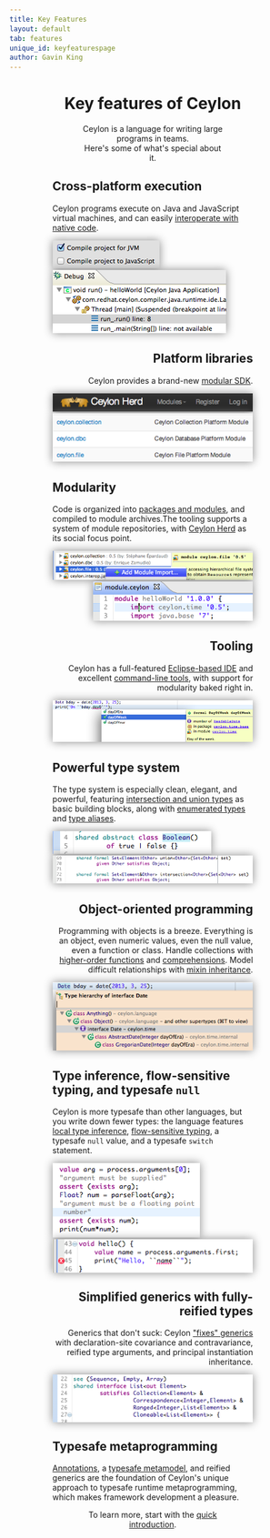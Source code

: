 ```yaml
---
title: Key Features
layout: default
tab: features
unique_id: keyfeaturespage
author: Gavin King
---
```

<h1 style="text-align:center">Key features of Ceylon</h1>
<div style="margin-left:15%;margin-right:15%;text-shadow: 0 -1px 1px #ffffff;padding-bottom:10px;">
<p style="margin-left:15%;margin-right:15%;text-align:center">
Ceylon is a language for writing large programs in teams.<br/> 
Here's some of what's special about it.</p>

<div class="feature">
<h2>Cross-platform execution</h2>
<p>Ceylon programs execute on Java and JavaScript virtual machines, and can 
easily <a href="/documentation/current/introduction/#interoperation_with_native_java_and_javascript">
interoperate with native code</a>.</p>
<div><img src="/images/features/javajs1.png" style="box-shadow: 0 0 15px #888;"/>
<img src="/images/features/javajs2.png" style="box-shadow: 0 0 15px #888;"/></div>
</div>

<div style="text-align:right" class="feature">
<h2>Platform libraries</h2>
<p>Ceylon provides a brand-new 
<a href="https://modules.ceylon-lang.org/categories/SDK">modular SDK</a>.</p>
<div>
<img src="/images/features/herd.png" style="box-shadow: 0 0 15px #888;"/>
<img src="/images/features/sdk2.png" style="box-shadow: 0 0 15px #888;"/>
</div>
</div>

<div class="feature">
<h2>Modularity</h2>
<p>Code is organized into 
<a href="/documentation/current/introduction/#modularity">packages and modules</a>, 
and compiled to module archives.The tooling supports a system of module repositories, 
with <a href="http://modules.ceylon-lang.org">Ceylon Herd</a> as its social focus point.</p>
<div>
<img src="/images/features/modularity2.png" style="box-shadow: 0 0 15px #888;"/>
</div>
<div style="text-align:right">
<img src="/images/features/modularity.png" style="box-shadow: 0 0 15px #888;"/>
</div>
</div>

<div style="text-align:right" class="feature">
<h2>Tooling</h2>
<p>Ceylon has a full-featured 
<a href="/documentation/current/ide">Eclipse-based IDE</a> and excellent 
<a href="/documentation/current/reference/tool/ceylon/subcommands/">command-line 
tools</a>, with support for modularity baked right in.</p>
<div><img src="/images/features/tools1.png" style="box-shadow: 0 0 15px #888;"/></div>
</div>

<div class="feature">
<h2>Powerful type system</h2>
<p>The type system is especially clean, elegant, and powerful, featuring 
<a href="/documentation/current/introduction/#principal_typing_union_types_and_intersection_types">
intersection and union types</a> as basic building blocks, along with 
<a href="/documentation/current/introduction/#enumerated_subtypes">enumerated types</a> 
and <a href="/documentation/current/introduction/#type_aliases_and_type_inference">type aliases</a>.</p>
<div>
<img src="/images/features/enumerated.png" style="box-shadow: 0 0 15px #888;"/>
</div>
<div>
<img src="/images/features/unionintersection.png" style="box-shadow: 0 0 15px #888;"/>
</div>
</div>

<div style="text-align:right" class="feature">
<h2>Object-oriented programming</h2>
<p>Programming with objects is a breeze. Everything is an object, even numeric values,
even the null value, even a function or class. Handle collections with 
<a href="/documentation/current/introduction/#higher_order_functions">higher-order functions</a> 
and <a href="/documentation/current/introduction/#comprehensions">comprehensions</a>. 
Model difficult relationships with 
<a href="/documentation/current/introduction/#mixin_inheritance">mixin inheritance</a>.</p>
<div><img src="/images/features/heirarchy.png" style="box-shadow: 0 0 15px #888;"/></div>
</div>

<div class="feature">
<h2>Type inference, flow-sensitive typing, and typesafe <code>null</code></h2>
<p>Ceylon is more typesafe than other languages, but you write down fewer types: the 
language features 
<a href="/documentation/current/introduction/#type_aliases_and_type_inference">local
type inference</a>, 
<a href="/documentation/current/introduction/#typesafe_null_and_flow_dependent_typing">
flow-sensitive typing</a>, a typesafe <code>null</code>
value, and a typesafe <code>switch</code> statement.</p>
<div>
<img src="/images/features/flowtyping.png" style="box-shadow: 0 0 15px #888;"/>
<img src="/images/features/null.png" style="vertical-align:top;box-shadow: 0 0 15px #888;"/>
</div>
</div>

<div style="text-align:right" class="feature">
<h2>Simplified generics with fully-reified types</h2>
<p>Generics that don't suck: Ceylon 
<a href="/documentation/current/introduction/#simplified_generics_with_fully_reified_types">"fixes" 
generics</a> with declaration-site covariance and contravariance, reified type arguments, and 
principal instantiation inheritance.</p>
<img src="/images/features/generics.png" style="vertical-align:top;box-shadow: 0 0 15px #888;"/>
</div>

<div class="feature">
<h2>Typesafe metaprogramming</h2>
<p><a href="/documentation/current/tour/annotations/#annotations">Annotations</a>, a 
<a href="/documentation/current/tour/annotations/#the_metamodel">typesafe metamodel</a>,
and reified generics are the foundation of Ceylon's unique approach to typesafe 
runtime metaprogramming, which makes framework development a pleasure.</p>
</div>

<!-- TODO: named args + tree structures -->

<p style="margin-left:15%;margin-right:15%;text-align:center">
To learn more, start with the 
<a href="/documentation/current/introduction">quick introduction</a>.</p>

</div>